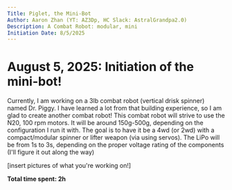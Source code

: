 ```yaml
---
Title: Piglet, the Mini-Bot
Author: Aaron Zhan (YT: AZ3Dp, HC Slack: AstralGrandpa2.0)
Description: A Combat Robot: modular, mini
Initiation Date: 8/5/2025
---
```

# August 5, 2025: Initiation of the mini-bot!

Currently, I am working on a 3lb combat robot (vertical drisk spinner) named Dr. Piggy. I have learned a lot from that building experience, so I am glad to create another combat robot! This combat robot will strive to use the N20, 100 rpm motors. It will be around 150g-500g, depending on the configuration I run it with. The goal is to have it be a 4wd (or 2wd) with a compact/modular spinner or lifter weapon (via using servos).
The LiPo will be from 1s to 3s, depending on the proper voltage rating of the components (I'll figure it out along the way)

[insert pictures of what you're working on!]

**Total time spent: 2h**
